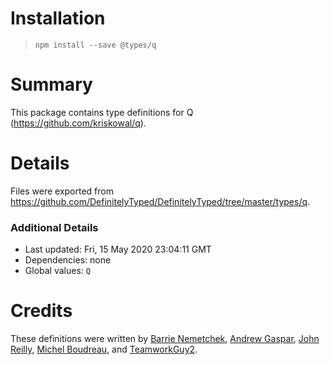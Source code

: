 Installation
============

> `npm install --save @types/q`

Summary
=======

This package contains type definitions for Q (https://github.com/kriskowal/q).

Details
=======

Files were exported from https://github.com/DefinitelyTyped/DefinitelyTyped/tree/master/types/q.

### Additional Details

-   Last updated: Fri, 15 May 2020 23:04:11 GMT
-   Dependencies: none
-   Global values: `Q`

Credits
=======

These definitions were written by [Barrie Nemetchek](https://github.com/bnemetchek), [Andrew Gaspar](https://github.com/AndrewGaspar), [John Reilly](https://github.com/johnnyreilly), [Michel Boudreau](https://github.com/mboudreau), and [TeamworkGuy2](https://github.com/TeamworkGuy2).

